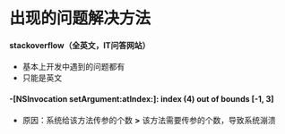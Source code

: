 # 出现的问题解决方法

#### stackoverflow（全英文，IT问答网站）
- 基本上开发中遇到的问题都有
- 只能是英文

#### -[NSInvocation setArgument:atIndex:]: index (4) out of bounds [-1, 3]
- 原因：系统给该方法传参的个数 **>** 该方法需要传参的个数，导致系统漰溃
